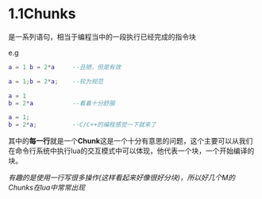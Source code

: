 # 1.1Chunks

是一系列语句，相当于编程当中的一段执行已经完成的指令块

e.g

```lua
a = 1 b = 2*a     --丑陋，但是有效

a = 1;b = 2*a;    --较为规范

a = 1
b = 2*a           --看着十分舒服

a = 1;
b = 2*a;          --C/C++的编程感觉一下就来了
```

其中的**每一行**就是一个**Chunk**这是一个十分有意思的问题，这个主要可以从我们在命令行系统中执行lua的交互模式中可以体现，他代表一个块，一个开始编译的块。

*有趣的是使用一行写很多操作(这样看起来好像很好分块)，所以好几个M的Chunks在lua中常常出现*
